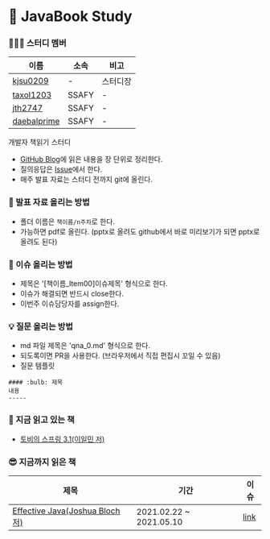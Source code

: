 # :book: JavaBook Study

### 🙆‍♂️🙆 스터디 멤버

| 이름 | 소속 | 비고 |
| - | - | - |
|  [kjsu0209](https://github.com/kjsu0209)  |  -  |  스터디장  |
|  [taxol1203](https://github.com/taxol1203)  |  SSAFY  |  -  |
|  [jth2747](https://github.com/jth2747) |  SSAFY  |  -  |
|  [daebalprime](https://github.com/daebalprime)  |  SSAFY  |  -  |

개발자 책읽기 스터디   
- [GitHub Blog](https://github.com/JavaBookStudy/JavaBookStudy.github.io)에 읽은 내용을 장 단위로 정리한다.  
- 질의응답은 [Issue](https://github.com/kjsu0209/JavaBook/issues)에서 한다.  
- 매주 발표 자료는 스터디 전까지 git에 올린다.  

### :pencil: 발표 자료 올리는 방법   
- 폴더 이름은 ```책이름/n주차```로 한다.  
- 가능하면 pdf로 올린다. (pptx로 올려도 github에서 바로 미리보기가 되면 pptx로 올려도 된다)  

### :rocket: 이슈 올리는 방법  
- 제목은 '[책이름_Item00]이슈제목' 형식으로 한다.  
- 이슈가 해결되면 반드시 close한다.  
- 이번주 이슈담당자를 assign한다.  

### :bulb: 질문 올리는 방법  
- md 파일 제목은 'qna_0.md' 형식으로 한다.  
- 되도록이면 PR을 사용한다. (브라우저에서 직접 편집시 꼬일 수 있음)  
- 질문 템플릿
```
#### :bulb: 제목 
내용
-----
```

### 👀 지금 읽고 있는 책  
- [토비의 스프링 3.1(이일민 저)](https://github.com/kjsu0209/JavaBook/tree/main/%ED%86%A0%EB%B9%84%EC%9D%98%EC%8A%A4%ED%94%84%EB%A7%81/README.md)

### 😎 지금까지 읽은 책
  
| 제목 | 기간 | 이슈 |
|    -    |    -     |   -   |  
|[Effective Java(Joshua Bloch 저)](https://github.com/kjsu0209/JavaBook/blob/main/Effective%20Java/README.md)| 2021.02.22 ~ 2021.05.10	| [link](https://github.com/JavaBookStudy/JavaBook/milestone/1?closed=1)|
